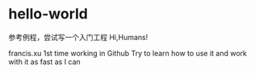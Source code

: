 # hello-world
参考例程，尝试写一个入门工程
Hi,Humans!

francis.xu 1st time working in Github
Try to learn how to use it and work with it as fast as I can

